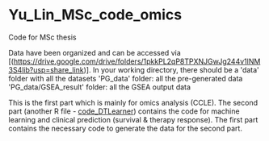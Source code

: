 # Yu_Lin_MSc_code_omics
Code for MSc thesis

Data have been organized and can be accessed via [(https://drive.google.com/drive/folders/1pkkPL2qP8TPXNJGwJg244v1lNM3S4lib?usp=share_link)].
In your working directory, there should be a 'data' folder with all the datasets
'PG_data' folder: all the pre-generated data
'PG_data/GSEA_result' folder: all the GSEA output data

This is the first part which is mainly for omics analysis (CCLE).
The second part (another R file - [code_DTLearner](https://github.com/Ofek-Lin/Yu_Lin_MSc_code_DTLearner.git)) contains the code for machine learning and clinical prediction (survival & therapy response).
The first part contains the necessary code to generate the data for the second part.
